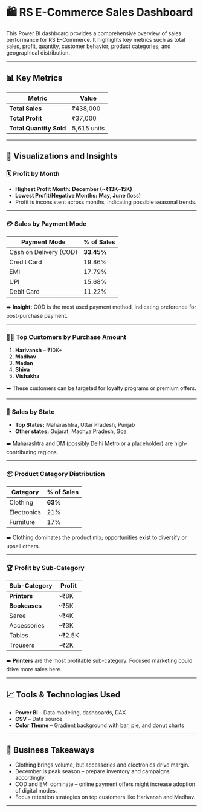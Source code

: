 
# 🛍️ RS E-Commerce Sales Dashboard

This Power BI dashboard provides a comprehensive overview of sales performance for RS E-Commerce. It highlights key metrics such as total sales, profit, quantity, customer behavior, product categories, and geographical distribution.

---

## 📊 Key Metrics

| Metric            | Value       |
|-------------------|-------------|
| **Total Sales**   | ₹438,000    |
| **Total Profit**  | ₹37,000     |
| **Total Quantity Sold** | 5,615 units |

---

## 🔢 Visualizations and Insights

### 🗓️ **Profit by Month**
- **Highest Profit Month:** **December (~₹13K–15K)**
- **Lowest Profit/Negative Months:** **May, June** (loss)
- Profit is inconsistent across months, indicating possible seasonal trends.

---

### 💳 **Sales by Payment Mode**
| Payment Mode | % of Sales |
|--------------|------------|
| Cash on Delivery (COD) | **33.45%** |
| Credit Card            | 19.86%     |
| EMI                   | 17.79%     |
| UPI                   | 15.68%     |
| Debit Card            | 11.22%     |

➡️ **Insight:** COD is the most used payment method, indicating preference for post-purchase payment.

---

### 🧍‍♂️ **Top Customers by Purchase Amount**
1. **Harivansh** – ₹10K+
2. **Madhav**
3. **Madan**
4. **Shiva**
5. **Vishakha**

➡️ These customers can be targeted for loyalty programs or premium offers.

---

### 📍 **Sales by State**
- **Top States:** Maharashtra, Uttar Pradesh, Punjab
- **Other states:** Gujarat, Madhya Pradesh, Goa

➡️ Maharashtra and DM (possibly Delhi Metro or a placeholder) are high-contributing regions.

---

### 📦 **Product Category Distribution**
| Category        | % of Sales |
|----------------|------------|
| Clothing        | **63%**     |
| Electronics     | 21%         |
| Furniture       | 17%         |

➡️ Clothing dominates the product mix; opportunities exist to diversify or upsell others.

---

### 🏆 **Profit by Sub-Category**
| Sub-Category | Profit |
|--------------|--------|
| **Printers** | ~₹8K   |
| **Bookcases**| ~₹5K   |
| Saree        | ~₹4K   |
| Accessories  | ~₹3K   |
| Tables       | ~₹2.5K |
| Trousers     | ~₹2K   |

➡️ **Printers** are the most profitable sub-category. Focused marketing could drive more sales here.

---

## 📈 Tools & Technologies Used

- **Power BI** – Data modeling, dashboards, DAX
- **CSV** – Data source 
- **Color Theme** – Gradient background with bar, pie, and donut charts

---

## 🧠 Business Takeaways

- Clothing brings volume, but accessories and electronics drive margin.
- December is peak season – prepare inventory and campaigns accordingly.
- COD and EMI dominate – online payment offers might increase adoption of digital modes.
- Focus retention strategies on top customers like Harivansh and Madhav.

---


